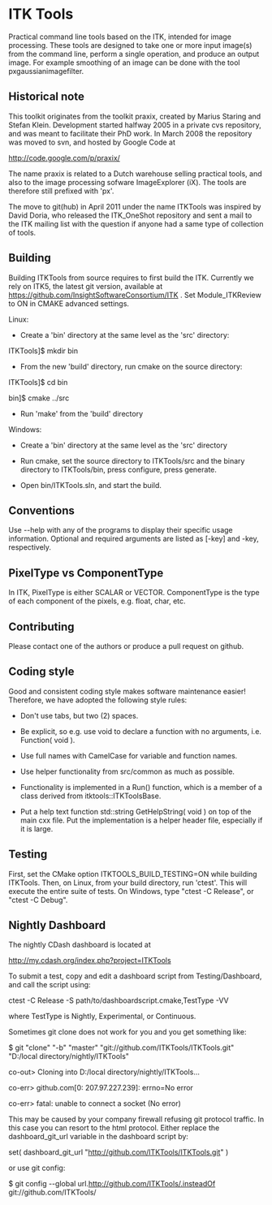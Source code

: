 ITK Tools
==========

Practical command line tools based on the ITK, intended for image processing.
These tools are designed to take one or more input image(s) from the command line, perform a single operation, and produce an output image. For example smoothing of an image can be done with the tool pxgaussianimagefilter.

Historical note
---------------

This toolkit originates from the toolkit praxix, created by Marius Staring and Stefan Klein. Development started halfway 2005 in a private cvs repository, and was meant to facilitate their PhD work. In March 2008 the repository was moved to svn, and hosted by Google Code at

  http://code.google.com/p/praxix/

The name praxix is related to a Dutch warehouse selling practical tools, and also to the image processing sofware ImageExplorer (iX). The tools are therefore still prefixed with 'px'.

The move to git(hub) in April 2011 under the name ITKTools was inspired by David Doria, who released the ITK\_OneShot repository and sent a mail to the ITK mailing list with the question if anyone had a same type of collection of tools.

Building
--------

Building ITKTools from source requires to first build the ITK. Currently we rely on ITK5, the latest git version, available at https://github.com/InsightSoftwareConsortium/ITK . Set Module_ITKReview to ON in CMAKE advanced settings.

Linux:

- Create a 'bin' directory at the same level as the 'src' directory:

ITKTools]$ mkdir bin

- From the new 'build' directory, run cmake on the source directory:

ITKTools]$ cd bin

bin]$ cmake ../src

- Run 'make' from the 'build' directory

Windows:

- Create a 'bin' directory at the same level as the 'src' directory

- Run cmake, set the source directory to ITKTools/src and the binary directory to ITKTools/bin, press configure, press generate.

- Open bin/ITKTools.sln, and start the build.

Conventions
-----------

Use --help with any of the programs to display their specific usage information.
Optional and required arguments are listed as [-key] and -key, respectively.

PixelType vs ComponentType
--------------------------

In ITK, PixelType is either SCALAR or VECTOR. ComponentType is the type of each component of the pixels, e.g. float, char, etc.

Contributing
------------

Please contact one of the authors or produce a pull request on github.

Coding style
------------

Good and consistent coding style makes software maintenance easier! Therefore, we have adopted the following style rules:

- Don't use tabs, but two (2) spaces.

- Be explicit, so e.g. use void to declare a function with no arguments, i.e. Function( void ).

- Use full names with CamelCase for variable and function names.

- Use helper functionality from src/common as much as possible.

- Functionality is implemented in a Run() function, which is a member of a class derived from itktools::ITKToolsBase.

- Put a help text function std::string GetHelpString( void ) on top of the main cxx file. Put the implementation is a helper header file, especially if it is large.


Testing
-------

First, set the CMake option ITKTOOLS_BUILD_TESTING=ON while building ITKTools. Then, on Linux, from your build directory, run 'ctest'. This will execute the entire suite of tests. On Windows, type "ctest -C Release", or "ctest -C Debug".

Nightly Dashboard
-----

The nightly CDash dashboard is located at

  http://my.cdash.org/index.php?project=ITKTools

To submit a test, copy and edit a dashboard script from Testing/Dashboard, and call the script using:

ctest -C Release -S path/to/dashboardscript.cmake,TestType -VV

where TestType is Nightly, Experimental, or Continuous.

Sometimes git clone does not work for you and you get something like:

$ git "clone" "-b" "master" "git://github.com/ITKTools/ITKTools.git" "D:/local directory/nightly/ITKTools"

co-out> Cloning into D:/local directory/nightly/ITKTools...

co-err> github.com[0: 207.97.227.239]: errno=No error

co-err> fatal: unable to connect a socket (No error)

This may be caused by your company firewall refusing git protocol traffic. In this case you can resort to the html protocol.
Either replace the dashboard_git_url variable in the dashboard script by:

  set( dashboard_git_url "http://github.com/ITKTools/ITKTools.git" )

or use git config:

  $ git config --global url.http://github.com/ITKTools/.insteadOf git://github.com/ITKTools/

